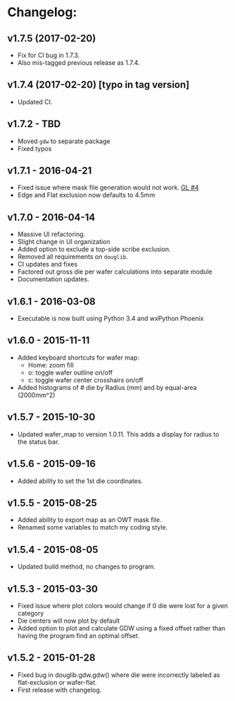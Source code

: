 # Changelog:

## v1.7.5 (2017-02-20)
+ Fix for CI bug in 1.7.3.
+ Also mis-tagged previous release as 1.7.4.

## v1.7.4 (2017-02-20) [typo in tag version]
+ Updated CI.

## v1.7.2 - TBD
+ Moved `gdw` to separate package
+ Fixed typos

## v1.7.1 - 2016-04-21
+ Fixed issue where mask file generation would not work.
  [GL #4](http://gitlab.tph.local/dthor/GDWCalc/issues/4)
+ Edge and Flat exclusion now defaults to 4.5mm

## v1.7.0 - 2016-04-14
+ Massive UI refactoring.
+ Slight change in UI organization
+ Added option to exclude a top-side scribe exclusion.
+ Removed all requirements on `douglib`.
+ CI updates and fixes
+ Factored out gross die per wafer calculations into separate module
+ Documentation updates.

## v1.6.1 - 2016-03-08
+ Executable is now built using Python 3.4 and wxPython Phoenix

## v1.6.0 - 2015-11-11
+ Added keyboard shortcuts for wafer map:
    + Home: zoom fill
    + o: toggle wafer outline on/off
    + c: toggle wafer center crosshairs on/off
+ Added histograms of # die by Radius (mm) and by equal-area (2000mm^2)

## v1.5.7 - 2015-10-30
+ Updated wafer_map to version 1.0.11. This adds a display for radius to
  the status bar.

## v1.5.6 - 2015-09-16
+ Added ability to set the 1st die coordinates.

## v1.5.5 - 2015-08-25
+ Added ability to export map as an OWT mask file.
+ Renamed some variables to match my coding style.

## v1.5.4 - 2015-08-05
+ Updated build method, no changes to program.

## v1.5.3 - 2015-03-30
+ Fixed issue where plot colors would change if 0 die were lost for
  a given category
+ Die centers will now plot by default
+ Added option to plot and calculate GDW using a fixed offset rather than
  having the program find an optimal offset.

## v1.5.2 - 2015-01-28
+ Fixed bug in douglib.gdw.gdw() where die were incorrectly labeled as
  flat-exclusion or wafer-flat.
+ First release with changelog.
